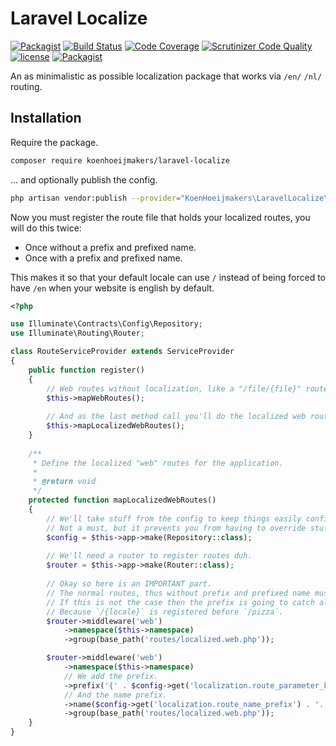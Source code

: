 # Laravel Localize
[![Packagist](https://img.shields.io/packagist/v/koenhoeijmakers/laravel-localize.svg?colorB=brightgreen)](https://packagist.org/packages/koenhoeijmakers/laravel-localize)
[![Build Status](https://scrutinizer-ci.com/g/koenhoeijmakers/laravel-localize/badges/build.png?b=master)](https://scrutinizer-ci.com/g/koenhoeijmakers/laravel-localize/build-status/master) 
[![Code Coverage](https://scrutinizer-ci.com/g/koenhoeijmakers/laravel-localize/badges/coverage.png?b=master)](https://scrutinizer-ci.com/g/koenhoeijmakers/laravel-localize/?branch=master)
[![Scrutinizer Code Quality](https://scrutinizer-ci.com/g/koenhoeijmakers/laravel-localize/badges/quality-score.png?b=master)](https://scrutinizer-ci.com/g/koenhoeijmakers/laravel-localize/?branch=master)
[![license](https://img.shields.io/github/license/koenhoeijmakers/laravel-localize.svg?colorB=brightgreen)](https://github.com/koenhoeijmakers/laravel-localize)
[![Packagist](https://img.shields.io/packagist/dt/koenhoeijmakers/laravel-localize.svg?colorB=brightgreen)](https://packagist.org/packages/koenhoeijmakers/laravel-localize)

An as minimalistic as possible localization package that works via `/en/` `/nl/` routing.

## Installation
Require the package.
```sh
composer require koenhoeijmakers/laravel-localize
```

... and optionally publish the config.
```sh
php artisan vendor:publish --provider="KoenHoeijmakers\LaravelLocalize\LocalizeServiceProvider"
```

Now you must register the route file that holds your localized routes, you will do this twice: 
- Once without a prefix and prefixed name.
- Once with a prefix and prefixed name.

This makes it so that your default locale can use `/` instead of being forced to have `/en` when your website is english by default.

```php
<?php

use Illuminate\Contracts\Config\Repository;
use Illuminate\Routing\Router;

class RouteServiceProvider extends ServiceProvider
{
    public function register()
    {
        // Web routes without localization, like a "/file/{file}" route or such.
        $this->mapWebRoutes();
        
        // And as the last method call you'll do the localized web routes.
        $this->mapLocalizedWebRoutes();
    }
    
    /**
     * Define the localized "web" routes for the application.
     *
     * @return void
     */
    protected function mapLocalizedWebRoutes()
    {
        // We'll take stuff from the config to keep things easily configurable.
        // Not a must, but it prevents you from having to override stuff.
        $config = $this->app->make(Repository::class);
        
        // We'll need a router to register routes duh.
        $router = $this->app->make(Router::class);
        
        // Okay so here is an IMPORTANT part.
        // The normal routes, thus without prefix and prefixed name must be registered first.
        // If this is not the case then the prefix is going to catch all your routes like `/pizza`
        // Because `/{locale}` is registered before `/pizza`.
        $router->middleware('web')
            ->namespace($this->namespace)
            ->group(base_path('routes/localized.web.php'));

        $router->middleware('web')
            ->namespace($this->namespace)
            // We add the prefix.
            ->prefix('{' . $config->get('localization.route_parameter_key') . '}')
            // And the name prefix.
            ->name($config->get('localization.route_name_prefix') . '.')
            ->group(base_path('routes/localized.web.php'));
    }
}
```
